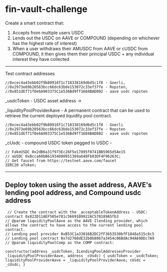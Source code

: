# fin-vault-challenge

Create a smart contract that: 
1. Accepts from multiple users USDC
2. Lends out the USDC on AAVE or COMPOUND (depending on whichever has the highest rate of interest) 
3. When a user withdraws their AMUSDC from AAVE or cUSDC from COMPOUND, it then gives them their principal USDC + any individual interest they have collected

___
Test contract addresses

    //0xcec4a43ebb02f9b80916f1c718338169d6d5c1f0 - Goerli, 
    //0x2973e69b20563bcc66dc63bde153072c33ef37fe - Ropsten, 
    //0x851dEf71f0e6A903375C1e536Bd9ff1684BAD802 - aave usdc ropsten
_usdcToken - USDC asset address ->     

_liquidityPoolProviderAave - A permanent contract that can be used to retrieve the current deployed liquidity pool contract.

    //0xcec4a43ebb02f9b80916f1c718338169d6d5c1f0 - Goerli
    //0x2973e69b20563bcc66dc63bde153072c33ef37fe - Ropsten
    //0x851dEf71f0e6A903375C1e536Bd9ff1684BAD802 - aave usdc ropsten
_cUsdc - compound USDC token pegged to USDC - 


    // FakeUSDC 0x2dB6a31f973Ec26F5e17895f0741BB5965d5Ae15 
    // aUSDC 0xBcca60bB61934080951369a648Fb03DF4F96263C;
    // Get faucet from https://testnet.aave.com/faucet
    IERC20 aToken;
___
## Deploy token using the asset address, AAVE's lending pool address, and Compound usdc address
     // Create the contract with the _acceptableTokenAddress - USDC: contract 0x822D11AEF505e781c5669109922AC570189A5fb3
    // @param liquidityPoolAave as the AAVE Ilending provider, which allows the contract to have access to the current lending pool contract. 
    // Lending pool provider 0xB53C1a33016B2DC2fF3653530bfF1848a515c8c5
    // Lending pool contract 0x7d2768dE32b0b80b7a3454c06BdAc94A69DDc7A9
    // @param liquidityPoolComp as the COMP contract: 
`constructor(address _usdcToken, ILendingPoolAddressesProvider _liquidityPoolProviderAave, address _cUsdc) {
        usdcToken = _usdcToken;
        liquidityPoolProviderAave = _liquidityPoolProviderAave;
        cUsdc = _cUsdc;
    }`
